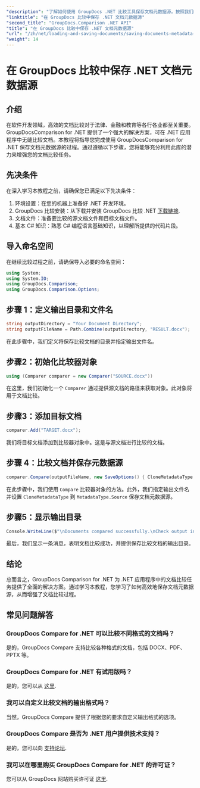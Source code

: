 ```yaml
---
"description": "了解如何使用 GroupDocs .NET 比较工具保存文档元数据源。按照我们的分步指南，在您的 .NET 环境中实现无缝文档比较。"
"linktitle": "在 GroupDocs 比较中保存 .NET 文档元数据源"
"second_title": "GroupDocs.Comparison .NET API"
"title": "在 GroupDocs 比较中保存 .NET 文档元数据源"
"url": "/zh/net/loading-and-saving-documents/saving-documents-metadata-source/"
"weight": 14
---
```


# 在 GroupDocs 比较中保存 .NET 文档元数据源

## 介绍
在软件开发领域，高效的文档比较对于法律、金融和教育等各行各业都至关重要。GroupDocsComparison for .NET 提供了一个强大的解决方案，可在 .NET 应用程序中无缝比较文档。本教程将指导您完成使用 GroupDocsComparison for .NET 保存文档元数据源的过程。通过遵循以下步骤，您将能够充分利用此库的潜力来增强您的文档比较任务。
## 先决条件
在深入学习本教程之前，请确保您已满足以下先决条件：
1. 环境设置：在您的机器上准备好 .NET 开发环境。
2. GroupDocs 比较安装：从下载并安装 GroupDocs 比较 .NET [下载链接](https://releases。groupdocs.com/comparison/net/).
3. 文档文件：准备要比较的源文档文件和目标文档文件。
4. 基本 C# 知识：熟悉 C# 编程语言基础知识，以理解所提供的代码片段。

## 导入命名空间
在继续比较过程之前，请确保导入必要的命名空间：
```csharp
using System;
using System.IO;
using GroupDocs.Comparison;
using GroupDocs.Comparison.Options;
```

## 步骤 1：定义输出目录和文件名
```csharp
string outputDirectory = "Your Document Directory";
string outputFileName = Path.Combine(outputDirectory, "RESULT.docx");
```
在此步骤中，我们定义将保存比较文档的目录并指定输出文件名。
## 步骤2：初始化比较器对象
```csharp
using (Comparer comparer = new Comparer("SOURCE.docx"))
```
在这里，我们初始化一个 `Comparer` 通过提供源文档的路径来获取对象。此对象将用于文档比较。
## 步骤3：添加目标文档
```csharp
comparer.Add("TARGET.docx");
```
我们将目标文档添加到比较器对象中。这是与源文档进行比较的文档。
## 步骤 4：比较文档并保存元数据源
```csharp
comparer.Compare(outputFileName, new SaveOptions() { CloneMetadataType = MetadataType.Source });
```
在此步骤中，我们使用 `Compare` 比较器对象的方法。此外，我们指定输出文件名并设置 `CloneMetadataType` 到 `MetadataType.Source` 保存文档元数据源。
## 步骤5：显示输出目录
```csharp
Console.WriteLine($"\nDocuments compared successfully.\nCheck output in {outputDirectory}.");
```
最后，我们显示一条消息，表明文档比较成功，并提供保存比较文档的输出目录。

## 结论
总而言之，GroupDocs Comparison for .NET 为 .NET 应用程序中的文档比较任务提供了全面的解决方案。通过学习本教程，您学习了如何高效地保存文档元数据源，从而增强了文档比较过程。
## 常见问题解答
### GroupDocs Compare for .NET 可以比较不同格式的文档吗？
是的，GroupDocs Compare 支持比较各种格式的文档，包括 DOCX、PDF、PPTX 等。
### GroupDocs Compare for .NET 有试用版吗？
是的，您可以从 [这里](https://releases。groupdocs.com/).
### 我可以自定义比较文档的输出格式吗？
当然，GroupDocs Compare 提供了根据您的要求自定义输出格式的选项。
### GroupDocs Compare 是否为 .NET 用户提供技术支持？
是的，您可以向 [支持论坛](https://forum。groupdocs.com/c/comparison/12).
### 我可以在哪里购买 GroupDocs Compare for .NET 的许可证？
您可以从 GroupDocs 网站购买许可证 [这里](https://purchase。groupdocs.com/buy).